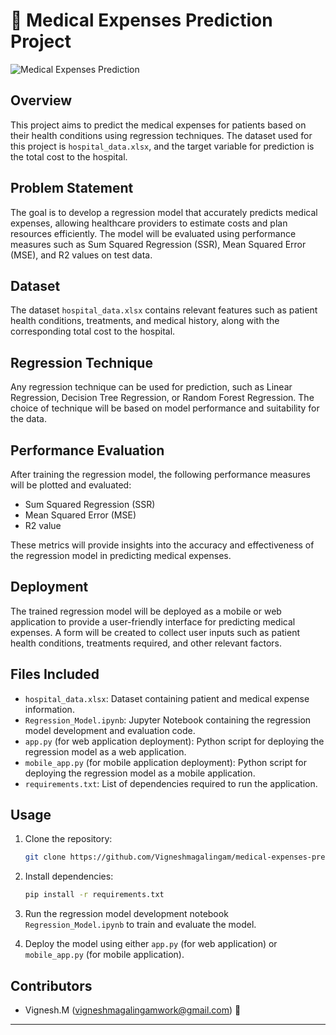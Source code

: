 
# 🏥 Medical Expenses Prediction Project

![Medical Expenses Prediction](https://yourimageurl.com)

## Overview

This project aims to predict the medical expenses for patients based on their health conditions using regression techniques. The dataset used for this project is `hospital_data.xlsx`, and the target variable for prediction is the total cost to the hospital.

## Problem Statement

The goal is to develop a regression model that accurately predicts medical expenses, allowing healthcare providers to estimate costs and plan resources efficiently. The model will be evaluated using performance measures such as Sum Squared Regression (SSR), Mean Squared Error (MSE), and R2 values on test data.

## Dataset

The dataset `hospital_data.xlsx` contains relevant features such as patient health conditions, treatments, and medical history, along with the corresponding total cost to the hospital.

## Regression Technique

Any regression technique can be used for prediction, such as Linear Regression, Decision Tree Regression, or Random Forest Regression. The choice of technique will be based on model performance and suitability for the data.

## Performance Evaluation

After training the regression model, the following performance measures will be plotted and evaluated:
- Sum Squared Regression (SSR)
- Mean Squared Error (MSE)
- R2 value

These metrics will provide insights into the accuracy and effectiveness of the regression model in predicting medical expenses.

## Deployment

The trained regression model will be deployed as a mobile or web application to provide a user-friendly interface for predicting medical expenses. A form will be created to collect user inputs such as patient health conditions, treatments required, and other relevant factors.

## Files Included

- `hospital_data.xlsx`: Dataset containing patient and medical expense information.
- `Regression_Model.ipynb`: Jupyter Notebook containing the regression model development and evaluation code.
- `app.py` (for web application deployment): Python script for deploying the regression model as a web application.
- `mobile_app.py` (for mobile application deployment): Python script for deploying the regression model as a mobile application.
- `requirements.txt`: List of dependencies required to run the application.

## Usage

1. Clone the repository:
   ```bash
   git clone https://github.com/Vigneshmagalingam/medical-expenses-prediction.git
   ```

2. Install dependencies:
   ```bash
   pip install -r requirements.txt
   ```

3. Run the regression model development notebook `Regression_Model.ipynb` to train and evaluate the model.

4. Deploy the model using either `app.py` (for web application) or `mobile_app.py` (for mobile application).

## Contributors

- Vignesh.M (vigneshmagalingamwork@gmail.com) 💼

---


